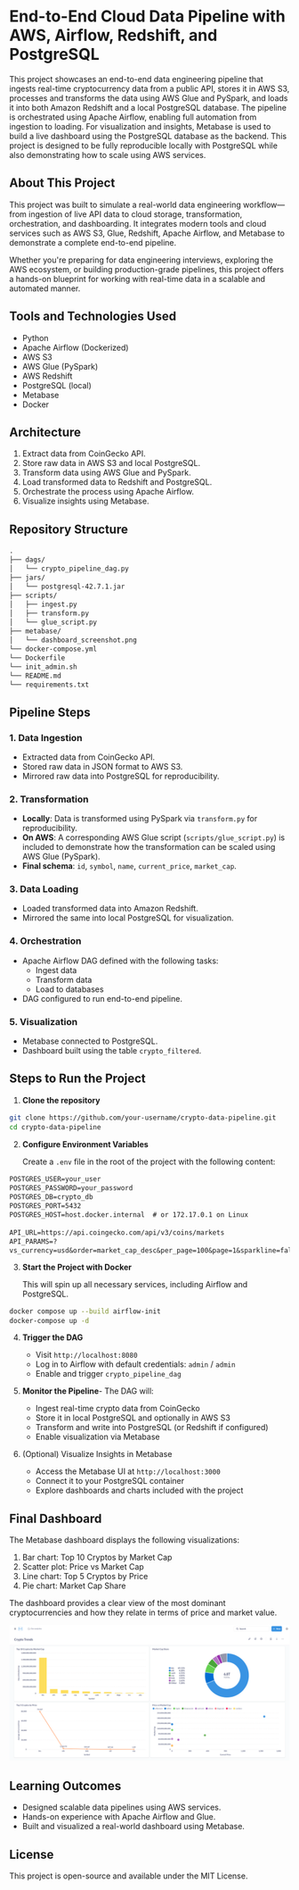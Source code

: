 
# End-to-End Cloud Data Pipeline with AWS, Airflow, Redshift, and PostgreSQL

This project showcases an end-to-end data engineering pipeline that ingests real-time cryptocurrency data from a public API, stores it in AWS S3, processes and transforms the data using AWS Glue and PySpark, and loads it into both Amazon Redshift and a local PostgreSQL database. The pipeline is orchestrated using Apache Airflow, enabling full automation from ingestion to loading. For visualization and insights, Metabase is used to build a live dashboard using the PostgreSQL database as the backend. This project is designed to be fully reproducible locally with PostgreSQL while also demonstrating how to scale using AWS services.

## About This Project

This project was built to simulate a real-world data engineering workflow—from ingestion of live API data to cloud storage, transformation, orchestration, and dashboarding. It integrates modern tools and cloud services such as AWS S3, Glue, Redshift, Apache Airflow, and Metabase to demonstrate a complete end-to-end pipeline.

Whether you're preparing for data engineering interviews, exploring the AWS ecosystem, or building production-grade pipelines, this project offers a hands-on blueprint for working with real-time data in a scalable and automated manner.


## Tools and Technologies Used

- Python
- Apache Airflow (Dockerized)
- AWS S3
- AWS Glue (PySpark)
- AWS Redshift
- PostgreSQL (local)
- Metabase
- Docker

## Architecture

1. Extract data from CoinGecko API.
2. Store raw data in AWS S3 and local PostgreSQL.
3. Transform data using AWS Glue and PySpark.
4. Load transformed data to Redshift and PostgreSQL.
5. Orchestrate the process using Apache Airflow.
6. Visualize insights using Metabase.

## Repository Structure

```
.
├── dags/
│   └── crypto_pipeline_dag.py
├── jars/
│   └── postgresql-42.7.1.jar
├── scripts/
│   ├── ingest.py
│   ├── transform.py
│   └── glue_script.py
├── metabase/
│   └── dashboard_screenshot.png
└── docker-compose.yml
└── Dockerfile
└── init_admin.sh
└── README.md
└── requirements.txt
```

## Pipeline Steps

### 1. Data Ingestion

- Extracted data from CoinGecko API.
- Stored raw data in JSON format to AWS S3.
- Mirrored raw data into PostgreSQL for reproducibility.

### 2. Transformation

- **Locally**: Data is transformed using PySpark via `transform.py` for reproducibility.
- **On AWS**: A corresponding AWS Glue script (`scripts/glue_script.py`) is included to demonstrate how the transformation can be scaled using AWS Glue (PySpark).
- **Final schema**: `id`, `symbol`, `name`, `current_price`, `market_cap`.

### 3. Data Loading

- Loaded transformed data into Amazon Redshift.
- Mirrored the same into local PostgreSQL for visualization.

### 4. Orchestration

- Apache Airflow DAG defined with the following tasks:
  - Ingest data
  - Transform data
  - Load to databases
- DAG configured to run end-to-end pipeline.

### 5. Visualization

- Metabase connected to PostgreSQL.
- Dashboard built using the table `crypto_filtered`.

## Steps to Run the Project

1. **Clone the repository**

```bash
git clone https://github.com/your-username/crypto-data-pipeline.git
cd crypto-data-pipeline
```

2. **Configure Environment Variables**

	Create a `.env` file in the root of the project with the following content:

```env
POSTGRES_USER=your_user
POSTGRES_PASSWORD=your_password
POSTGRES_DB=crypto_db
POSTGRES_PORT=5432
POSTGRES_HOST=host.docker.internal  # or 172.17.0.1 on Linux

API_URL=https://api.coingecko.com/api/v3/coins/markets
API_PARAMS=?vs_currency=usd&order=market_cap_desc&per_page=100&page=1&sparkline=false

```

3. **Start the Project with Docker**

	This will spin up all necessary services, including Airflow and PostgreSQL.

```bash
docker compose up --build airflow-init
docker-compose up -d
```

4. **Trigger the DAG**

	- Visit `http://localhost:8080`
	- Log in to Airflow with default credentials: `admin` / `admin`
	- Enable and trigger `crypto_pipeline_dag`

5. **Monitor the Pipeline**- The DAG will:

    - Ingest real-time crypto data from CoinGecko
    - Store it in local PostgreSQL and optionally in AWS S3
    - Transform and write into PostgreSQL (or Redshift if configured)
    - Enable visualization via Metabase

6. (Optional) Visualize Insights in Metabase

    - Access the Metabase UI at `http://localhost:3000`
	- Connect it to your PostgreSQL container
	- Explore dashboards and charts included with the project

## Final Dashboard

The Metabase dashboard displays the following visualizations:

1. Bar chart: Top 10 Cryptos by Market Cap
2. Scatter plot: Price vs Market Cap
3. Line chart: Top 5 Cryptos by Price
4. Pie chart: Market Cap Share

The dashboard provides a clear view of the most dominant cryptocurrencies and how they relate in terms of price and market value.

![Metabase Dashboard](metabase/dashboard_screenshot.png)

## Learning Outcomes

- Designed scalable data pipelines using AWS services.
- Hands-on experience with Apache Airflow and Glue.
- Built and visualized a real-world dashboard using Metabase.

## License

This project is open-source and available under the MIT License.